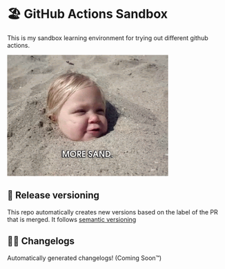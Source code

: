# 🏖 GitHub Actions Sandbox

This is my sandbox learning environment for trying out different github actions.

<img src="images/sandbox.gif">


## 🌈 Release versioning

This repo automatically creates new versions based on the label of the PR that is merged.
It follows [semantic versioning](https://semver.org/)

## ✍🏻 Changelogs

Automatically generated changelogs! (Coming Soon™️)

